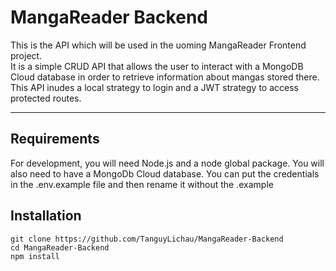 # MangaReader Backend

This is the API which will be used in the uoming MangaReader Frontend project.  
It is a simple CRUD API that allows the user to interact with a MongoDB Cloud database in order to retrieve information about mangas stored there.  
This API inudes a local strategy to login and a JWT strategy to access protected routes.

---

## Requirements

For development, you will need Node.js and a node global package. You will also need to have a MongoDb Cloud database. You can put the credentials in the .env.example file and then rename it without the .example

## Installation

    git clone https://github.com/TanguyLichau/MangaReader-Backend
    cd MangaReader-Backend
    npm install
